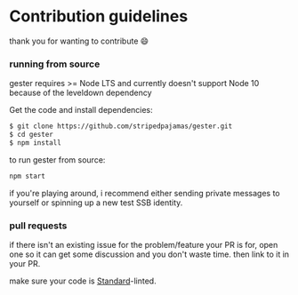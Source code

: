 # Contribution guidelines

thank you for wanting to contribute :smile:

### running from source
gester requires >= Node LTS and currently doesn't support Node 10 because of the leveldown dependency

Get the code and install dependencies: 
```bash
$ git clone https://github.com/stripedpajamas/gester.git
$ cd gester
$ npm install
```

to run gester from source:
```bash
npm start
```

if you're playing around, i recommend either sending private messages to yourself or spinning up a new test SSB identity.

### pull requests
if there isn't an existing issue for the problem/feature your PR is for, open one so it can get some discussion and you don't waste time. then link to it in your PR.

make sure your code is [Standard](https://github.com/standard/standard)-linted.
